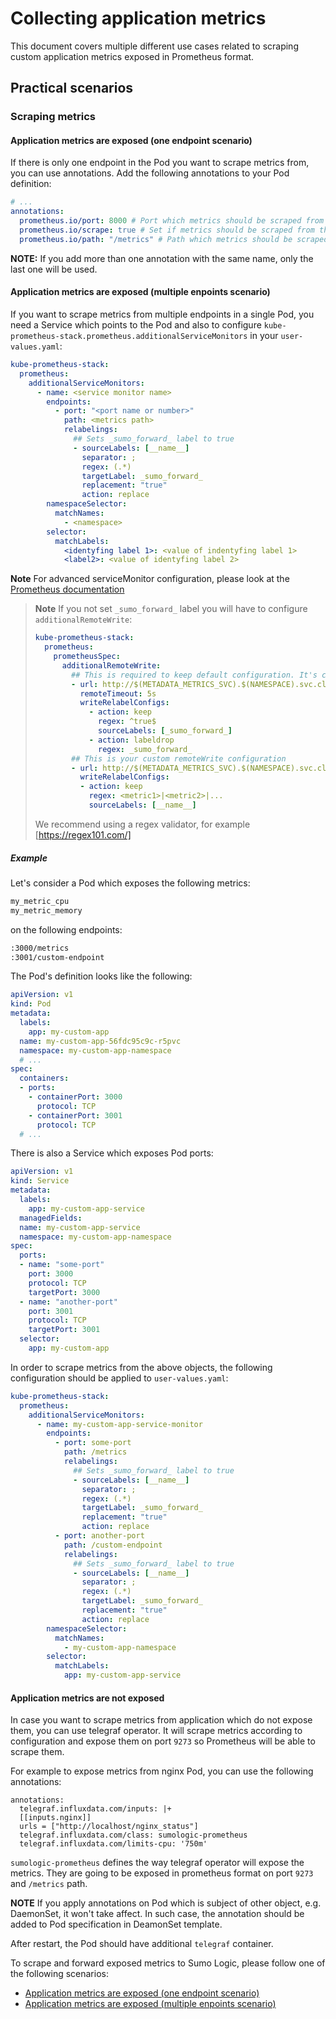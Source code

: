 # Collecting application metrics

This document covers multiple different use cases related to scraping custom application metrics exposed in Prometheus format.

## Practical scenarios

### Scraping metrics

#### Application metrics are exposed (one endpoint scenario)

If there is only one endpoint in the Pod you want to scrape metrics from, you can use annotations.
Add the following annotations to your Pod definition:

```yaml
# ...
annotations:
  prometheus.io/port: 8000 # Port which metrics should be scraped from
  prometheus.io/scrape: true # Set if metrics should be scraped from this Pod
  prometheus.io/path: "/metrics" # Path which metrics should be scraped from
```

**NOTE:** If you add more than one annotation with the same name, only the last one will be used.

#### Application metrics are exposed (multiple enpoints scenario)

If you want to scrape metrics from multiple endpoints in a single Pod,
you need a Service which points to the Pod and also to configure `kube-prometheus-stack.prometheus.additionalServiceMonitors`
in your `user-values.yaml`:

```yaml
kube-prometheus-stack:
  prometheus:
    additionalServiceMonitors:
      - name: <service monitor name>
        endpoints:
          - port: "<port name or number>"
            path: <metrics path>
            relabelings:
              ## Sets _sumo_forward_ label to true
              - sourceLabels: [__name__]
                separator: ;
                regex: (.*)
                targetLabel: _sumo_forward_
                replacement: "true"
                action: replace
        namespaceSelector:
          matchNames:
            - <namespace>
        selector:
          matchLabels:
            <identyfing label 1>: <value of indentyfing label 1>
            <label2>: <value of identyfing label 2>
```

**Note** For advanced serviceMonitor configuration, please look at the [Prometheus documentation][prometheus_service_monitors]

> **Note** If you not set `_sumo_forward_` label you will have to configure `additionalRemoteWrite`:
>
> ```yaml
> kube-prometheus-stack:
>   prometheus:
>     prometheusSpec:
>       additionalRemoteWrite:
>         ## This is required to keep default configuration. It's copy of values.yaml content
>         - url: http://$(METADATA_METRICS_SVC).$(NAMESPACE).svc.cluster.local.:9888/prometheus.metrics.applications.custom
>           remoteTimeout: 5s
>           writeRelabelConfigs:
>             - action: keep
>               regex: ^true$
>               sourceLabels: [_sumo_forward_]
>             - action: labeldrop
>               regex: _sumo_forward_
>         ## This is your custom remoteWrite configuration
>         - url: http://$(METADATA_METRICS_SVC).$(NAMESPACE).svc.cluster.local.:9888/prometheus.metrics.<custom endpoint name>
>           writeRelabelConfigs:
>           - action: keep
>             regex: <metric1>|<metric2>|...
>             sourceLabels: [__name__]
> ```
>
> We recommend using a regex validator, for example [https://regex101.com/]

[prometheus_service_monitors]: https://github.com/prometheus-operator/prometheus-operator/blob/main/Documentation/api.md#monitoring.coreos.com/v1.ServiceMonitor
[https://regex101.com/]: https://regex101.com/

##### Example

Let's consider a Pod which exposes the following metrics:

```txt
my_metric_cpu
my_metric_memory
```

on the following endpoints:

```txt
:3000/metrics
:3001/custom-endpoint
```

The Pod's definition looks like the following:

```yaml
apiVersion: v1
kind: Pod
metadata:
  labels:
    app: my-custom-app
  name: my-custom-app-56fdc95c9c-r5pvc
  namespace: my-custom-app-namespace
  # ...
spec:
  containers:
  - ports:
    - containerPort: 3000
      protocol: TCP
    - containerPort: 3001
      protocol: TCP
  # ...
```

There is also a Service which exposes Pod ports:

```yaml
apiVersion: v1
kind: Service
metadata:
  labels:
    app: my-custom-app-service
  managedFields:
  name: my-custom-app-service
  namespace: my-custom-app-namespace
spec:
  ports:
  - name: "some-port"
    port: 3000
    protocol: TCP
    targetPort: 3000
  - name: "another-port"
    port: 3001
    protocol: TCP
    targetPort: 3001
  selector:
    app: my-custom-app
```

In order to scrape metrics from the above objects, the following configuration should be applied to `user-values.yaml`:

```yaml
kube-prometheus-stack:
  prometheus:
    additionalServiceMonitors:
      - name: my-custom-app-service-monitor
        endpoints:
          - port: some-port
            path: /metrics
            relabelings:
              ## Sets _sumo_forward_ label to true
              - sourceLabels: [__name__]
                separator: ;
                regex: (.*)
                targetLabel: _sumo_forward_
                replacement: "true"
                action: replace
          - port: another-port
            path: /custom-endpoint
            relabelings:
              ## Sets _sumo_forward_ label to true
              - sourceLabels: [__name__]
                separator: ;
                regex: (.*)
                targetLabel: _sumo_forward_
                replacement: "true"
                action: replace
        namespaceSelector:
          matchNames:
            - my-custom-app-namespace
        selector:
          matchLabels:
            app: my-custom-app-service
```

#### Application metrics are not exposed

In case you want to scrape metrics from application which do not expose them, you can use telegraf operator.
It will scrape metrics according to configuration and expose them on port `9273` so Prometheus will be able to scrape them.

For example to expose metrics from nginx Pod, you can use the following annotations:

```
annotations:
  telegraf.influxdata.com/inputs: |+
  [[inputs.nginx]]
  urls = ["http://localhost/nginx_status"]
  telegraf.influxdata.com/class: sumologic-prometheus
  telegraf.influxdata.com/limits-cpu: '750m'
```

`sumologic-prometheus` defines the way telegraf operator will expose the metrics.
They are going to be exposed in prometheus format on port `9273` and `/metrics` path.

**NOTE** If you apply annotations on Pod which is subject of other object, e.g. DaemonSet, it won't take affect.
In such case, the annotation should be added to Pod specification in DeamonSet template.

After restart, the Pod should have additional `telegraf` container.

To scrape and forward exposed metrics to Sumo Logic, please follow one of the following scenarios:

- [Application metrics are exposed (one endpoint scenario)](#application-metrics-are-exposed-one-endpoint-scenario)
- [Application metrics are exposed (multiple enpoints scenario)](#application-metrics-are-exposed-multiple-enpoints-scenario)

